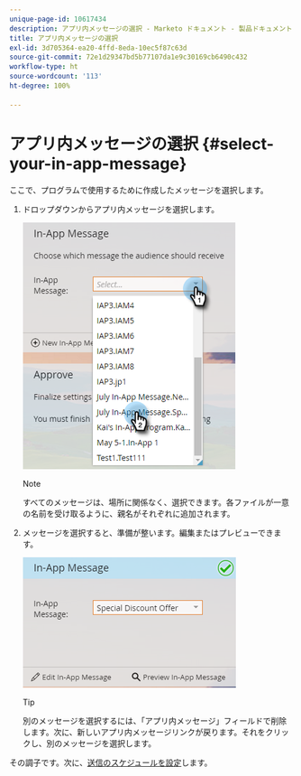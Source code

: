 ```yaml
---
unique-page-id: 10617434
description: アプリ内メッセージの選択 - Marketo ドキュメント - 製品ドキュメント
title: アプリ内メッセージの選択
exl-id: 3d705364-ea20-4ffd-8eda-10ec5f87c63d
source-git-commit: 72e1d29347bd5b77107da1e9c30169cb6490c432
workflow-type: ht
source-wordcount: '113'
ht-degree: 100%

---
```


# アプリ内メッセージの選択 {#select-your-in-app-message}

ここで、プログラムで使用するために作成したメッセージを選択します。

1. ドロップダウンからアプリ内メッセージを選択します。

   ![](assets/image2016-5-9-15-3a43-3a3.png)

   >[!NOTE]
   >
   >すべてのメッセージは、場所に関係なく、選択できます。各ファイルが一意の名前を受け取るように、親名がそれぞれに追加されます。

1. メッセージを選択すると、準備が整います。編集またはプレビューできます。

   ![](assets/image2016-5-9-15-3a41-3a48.png)

   >[!TIP]
   >
   >別のメッセージを選択するには、「アプリ内メッセージ」フィールドで削除します。次に、新しいアプリ内メッセージリンクが戻ります。それをクリックし、別のメッセージを選択します。

その調子です。次に、[送信のスケジュールを設定](/help/marketo/product-docs/mobile-marketing/in-app-messages/sending-your-in-app-message/schedule-your-in-app-message.md)します。
